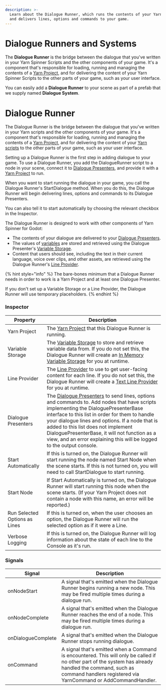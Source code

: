 ```yaml
---
description: >-
  Learn about the Dialogue Runner, which runs the contents of your Yarn Scripts
  and delivers lines, options and commands to your game.
---
```


# Dialogue Runners and Systems

The **Dialogue Runner** is the bridge between the dialogue that you've written in your Yarn Spinner Scripts and the other components of your game. It's a component that's responsible for loading, running and managing the contents of a [Yarn Project](../importing-yarn-files/yarn-projects.md), and for delivering the content of your Yarn Spinner Scripts to the other parts of your game, such as your user interface.

You can easily add a **Dialogue Runner** to your scene as part of a prefab that we supply named **Dialogue System**.

# Dialogue Runner

The Dialogue Runner is the bridge between the dialogue that you've written in your Yarn scripts and the other components of your game. It's a component that's responsible for loading, running and managing the contents of a [Yarn Project](../importing-yarn-files/yarn-projects.md), and for delivering the content of your [Yarn scripts](../importing-yarn-files/yarn-scripts.md) to the other parts of your game, such as your user interface.

Setting up a Dialogue Runner is the first step in adding dialogue to your game. To use a Dialogue Runner, you add the DialogueRunner script to a node in your scene, connect it to [Dialogue Presenters](dialogue-views/), and provide it with a [Yarn Project](../importing-yarn-files/yarn-projects.md) to run.

When you want to start running the dialogue in your game, you call the Dialogue Runner's StartDialogue method. When you do this, the Dialogue Runner will begin delivering lines, options and commands to its Dialogue Presenters.

You can also tell it to start automatically by choosing the relevant checkbox in the Inspector.

The Dialogue Runner is designed to work with other components of Yarn Spinner for Godot:


* The contents of your dialogue are delivered to your [Dialogue Presenters](dialogue-view/).
* The values of [variables](../../../write-yarn-scripts/scripting-fundamentals/logic-and-variables.md) are stored and retrieved using the Dialogue Presenter's [Variable Storage](../../../yarn-spinner-for-other-engines/godot/components/variable-storage/).
* Content that users should see, including the text in their current language, voice over clips, and other assets, are retrieved using the Dialogue Runner's [Line Provider](line-provider/).

{% hint style="info" %}
The bare-bones minimum that a Dialogue Runner needs in order to work is a Yarn Project and at least one Dialogue Presenter.&#x20;

If you don't set up a Variable Storage or a Line Provider, the Dialogue Runner will use temporary placeholders.
{% endhint %}

### Inspector

| Property                      | Description                                                                                                                                                                                                                                                                                                                                                                                                  |
| ----------------------------- | ------------------------------------------------------------------------------------------------------------------------------------------------------------------------------------------------------------------------------------------------------------------------------------------------------------------------------------------------------------------------------------------------------------ |
| Yarn Project                  | The [Yarn Project](../importing-yarn-files/yarn-projects.md) that this Dialogue Runner is running.                                                                                                                                                                                                                                                                                                           |
| Variable Storage              | The [Variable Storage](../../../yarn-spinner-for-unity/components/variable-storage/) to store and retrieve variable data from. If you do not set this, the Dialogue Runner will create an [In Memory Variable Storage](variable-storage/in-memory-variable-storage.md) for you at runtime.                                                                                                                   |
| Line Provider                 | The [Line Provider](line-provider/) to use to get user-facing content for each line. If you do not set this, the Dialogue Runner will create a [Text Line Provider](line-provider/text-line-provider.md) for you at runtime.                                                                                                                                                                                 |
| Dialogue Presenters                | The [Dialogue Presenters](dialogue-views/) to send lines, options and commands to. Add nodes that have scripts implementing the DialoguePresenterBase interface to this list in order for them to handle your dialogue lines and options. If a node that is added to this list does not implement DialoguePresenterBase, it will not function as a view, and an error explaining this will be logged to the output console. |
| Start Automatically           | If this is turned on, the Dialogue Runner will start running the node named Start Node when the scene starts. If this is not turned on, you will need to call StartDialogue to start running.                                                                                                                                                                                                                |
| Start Node                    | If Start Automatically is turned on, the Dialogue Runner will start running this node when the scene starts. (If your Yarn Project does not contain a node with this name, an error will be reported.)                                                                                                                                                                                                       |
| Run Selected Options as Lines | If this is turned on, when the user chooses an option, the Dialogue Runner will run the selected option as if it were a Line.                                                                                                                                                                                                                                                                                |
| Verbose Logging               | If this is turned on, the Dialogue Runner will log information about the state of each line to the Console as it's run.                                                                                                                                                                                                                                                                                      |

### Signals

| Signal             | Description                                                                                                                                                                                                               |
| ------------------ | ------------------------------------------------------------------------------------------------------------------------------------------------------------------------------------------------------------------------- |
| onNodeStart        | A signal that's emitted when the Dialogue Runner begins running a new node. This may be fired multiple times during a dialogue run.                                                                                       |
| onNodeComplete     | A signal that's emitted when the Dialogue Runner reaches the end of a node. This may be fired multiple times during a dialogue run.                                                                                       |
| onDialogueComplete | A signal that's emitted when the Dialogue Runner stops running dialogue.                                                                                                                                                  |
| onCommand          | A signal that's emitted when a Command is encountered. This will only be called if no other part of the system has already handled the command, such as command handlers registered via YarnCommand or AddCommandHandler. |
